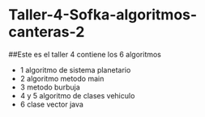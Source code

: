 # Taller-4-Sofka-algoritmos-canteras-2
##Este es el taller 4 contiene los 6 algoritmos
- 1 algoritmo de sistema planetario
- 2 algoritmo metodo main
- 3 metodo burbuja 
- 4 y 5 algoritmo de  clases vehiculo
- 6 clase vector java
